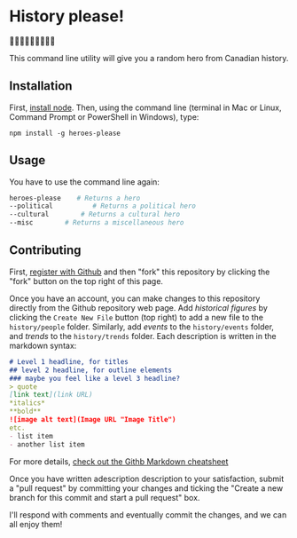 # History please!
:maple_leaf::maple_leaf::maple_leaf::maple_leaf::maple_leaf::maple_leaf::maple_leaf::maple_leaf::maple_leaf:

This command line utility will give you a random hero from Canadian history.

## Installation
First, [install node](https://nodejs.org/en/download/). Then, using the command line (terminal in Mac or Linux, Command Prompt or PowerShell in Windows), type:

```
npm install -g heroes-please
```

## Usage
You have to use the command line again:
```bash
heroes-please    # Returns a hero
--political          # Returns a political hero
--cultural        # Returns a cultural hero
--misc        # Returns a miscellaneous hero
```

## Contributing

First, [register with Github](https://github.com/join) and then "fork" this repository by clicking the "fork" button on the top right of this page.

Once you have an account, you can make changes to this repository directly from the Github repository web page. Add *historical figures* by clicking the `Create New File` button (top right) to add a new file to the `history/people` folder. Similarly, add *events* to the `history/events` folder, and *trends* to the `history/trends` folder.  Each description is written in  the markdown syntax:

```md
# Level 1 headline, for titles
## level 2 headline, for outline elements
### maybe you feel like a level 3 headline?
> quote
[link text](link URL)
*italics*
**bold**
![image alt text](Image URL "Image Title")
etc.
- list item
- another list item 
```

For more details, [check out the Githb Markdown cheatsheet](https://github.com/adam-p/markdown-here/wiki/Markdown-Cheatsheet)

Once you have written adescription description to your satisfaction, submit a "pull request" by committing your changes and ticking the "Create a new branch for this commit and start a pull request" box.  

I'll respond with comments and eventually commit the changes, and we can all enjoy them!
